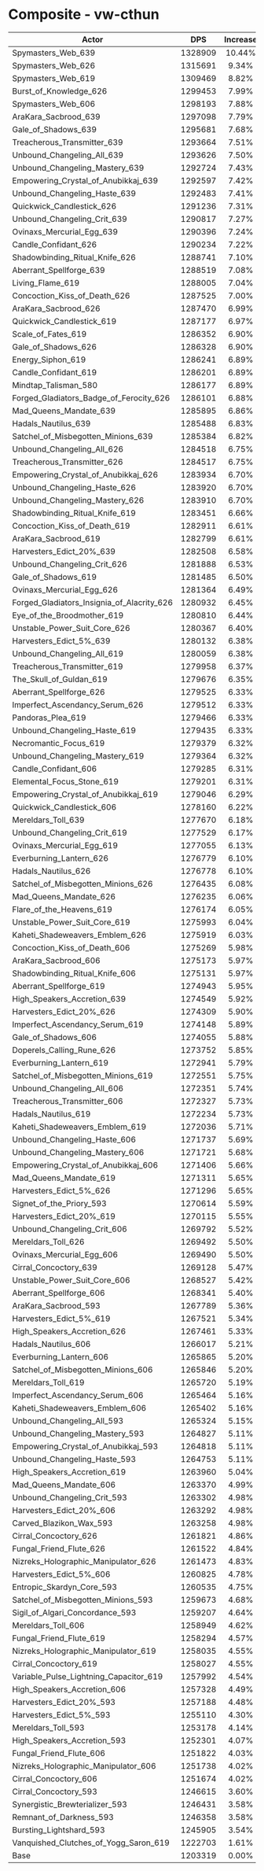 # Composite - vw-cthun
| Actor | DPS | Increase |
|---|:---:|:---:|
|Spymasters_Web_639|1328909|10.44%|
|Spymasters_Web_626|1315691|9.34%|
|Spymasters_Web_619|1309469|8.82%|
|Burst_of_Knowledge_626|1299453|7.99%|
|Spymasters_Web_606|1298193|7.88%|
|AraKara_Sacbrood_639|1297098|7.79%|
|Gale_of_Shadows_639|1295681|7.68%|
|Treacherous_Transmitter_639|1293664|7.51%|
|Unbound_Changeling_All_639|1293626|7.50%|
|Unbound_Changeling_Mastery_639|1292724|7.43%|
|Empowering_Crystal_of_Anubikkaj_639|1292597|7.42%|
|Unbound_Changeling_Haste_639|1292483|7.41%|
|Quickwick_Candlestick_626|1291236|7.31%|
|Unbound_Changeling_Crit_639|1290817|7.27%|
|Ovinaxs_Mercurial_Egg_639|1290396|7.24%|
|Candle_Confidant_626|1290234|7.22%|
|Shadowbinding_Ritual_Knife_626|1288741|7.10%|
|Aberrant_Spellforge_639|1288519|7.08%|
|Living_Flame_619|1288005|7.04%|
|Concoction_Kiss_of_Death_626|1287525|7.00%|
|AraKara_Sacbrood_626|1287470|6.99%|
|Quickwick_Candlestick_619|1287177|6.97%|
|Scale_of_Fates_619|1286352|6.90%|
|Gale_of_Shadows_626|1286328|6.90%|
|Energy_Siphon_619|1286241|6.89%|
|Candle_Confidant_619|1286201|6.89%|
|Mindtap_Talisman_580|1286177|6.89%|
|Forged_Gladiators_Badge_of_Ferocity_626|1286101|6.88%|
|Mad_Queens_Mandate_639|1285895|6.86%|
|Hadals_Nautilus_639|1285488|6.83%|
|Satchel_of_Misbegotten_Minions_639|1285384|6.82%|
|Unbound_Changeling_All_626|1284518|6.75%|
|Treacherous_Transmitter_626|1284517|6.75%|
|Empowering_Crystal_of_Anubikkaj_626|1283934|6.70%|
|Unbound_Changeling_Haste_626|1283920|6.70%|
|Unbound_Changeling_Mastery_626|1283910|6.70%|
|Shadowbinding_Ritual_Knife_619|1283451|6.66%|
|Concoction_Kiss_of_Death_619|1282911|6.61%|
|AraKara_Sacbrood_619|1282799|6.61%|
|Harvesters_Edict_20%_639|1282508|6.58%|
|Unbound_Changeling_Crit_626|1281888|6.53%|
|Gale_of_Shadows_619|1281485|6.50%|
|Ovinaxs_Mercurial_Egg_626|1281364|6.49%|
|Forged_Gladiators_Insignia_of_Alacrity_626|1280932|6.45%|
|Eye_of_the_Broodmother_619|1280810|6.44%|
|Unstable_Power_Suit_Core_626|1280367|6.40%|
|Harvesters_Edict_5%_639|1280132|6.38%|
|Unbound_Changeling_All_619|1280059|6.38%|
|Treacherous_Transmitter_619|1279958|6.37%|
|The_Skull_of_Guldan_619|1279676|6.35%|
|Aberrant_Spellforge_626|1279525|6.33%|
|Imperfect_Ascendancy_Serum_626|1279512|6.33%|
|Pandoras_Plea_619|1279466|6.33%|
|Unbound_Changeling_Haste_619|1279435|6.33%|
|Necromantic_Focus_619|1279379|6.32%|
|Unbound_Changeling_Mastery_619|1279364|6.32%|
|Candle_Confidant_606|1279285|6.31%|
|Elemental_Focus_Stone_619|1279201|6.31%|
|Empowering_Crystal_of_Anubikkaj_619|1279046|6.29%|
|Quickwick_Candlestick_606|1278160|6.22%|
|Mereldars_Toll_639|1277670|6.18%|
|Unbound_Changeling_Crit_619|1277529|6.17%|
|Ovinaxs_Mercurial_Egg_619|1277055|6.13%|
|Everburning_Lantern_626|1276779|6.10%|
|Hadals_Nautilus_626|1276778|6.10%|
|Satchel_of_Misbegotten_Minions_626|1276435|6.08%|
|Mad_Queens_Mandate_626|1276235|6.06%|
|Flare_of_the_Heavens_619|1276174|6.05%|
|Unstable_Power_Suit_Core_619|1275993|6.04%|
|Kaheti_Shadeweavers_Emblem_626|1275919|6.03%|
|Concoction_Kiss_of_Death_606|1275269|5.98%|
|AraKara_Sacbrood_606|1275173|5.97%|
|Shadowbinding_Ritual_Knife_606|1275131|5.97%|
|Aberrant_Spellforge_619|1274943|5.95%|
|High_Speakers_Accretion_639|1274549|5.92%|
|Harvesters_Edict_20%_626|1274309|5.90%|
|Imperfect_Ascendancy_Serum_619|1274148|5.89%|
|Gale_of_Shadows_606|1274055|5.88%|
|Doperels_Calling_Rune_626|1273752|5.85%|
|Everburning_Lantern_619|1272941|5.79%|
|Satchel_of_Misbegotten_Minions_619|1272551|5.75%|
|Unbound_Changeling_All_606|1272351|5.74%|
|Treacherous_Transmitter_606|1272327|5.73%|
|Hadals_Nautilus_619|1272234|5.73%|
|Kaheti_Shadeweavers_Emblem_619|1272036|5.71%|
|Unbound_Changeling_Haste_606|1271737|5.69%|
|Unbound_Changeling_Mastery_606|1271721|5.68%|
|Empowering_Crystal_of_Anubikkaj_606|1271406|5.66%|
|Mad_Queens_Mandate_619|1271311|5.65%|
|Harvesters_Edict_5%_626|1271296|5.65%|
|Signet_of_the_Priory_593|1270614|5.59%|
|Harvesters_Edict_20%_619|1270115|5.55%|
|Unbound_Changeling_Crit_606|1269792|5.52%|
|Mereldars_Toll_626|1269492|5.50%|
|Ovinaxs_Mercurial_Egg_606|1269490|5.50%|
|Cirral_Concoctory_639|1269128|5.47%|
|Unstable_Power_Suit_Core_606|1268527|5.42%|
|Aberrant_Spellforge_606|1268341|5.40%|
|AraKara_Sacbrood_593|1267789|5.36%|
|Harvesters_Edict_5%_619|1267521|5.34%|
|High_Speakers_Accretion_626|1267461|5.33%|
|Hadals_Nautilus_606|1266017|5.21%|
|Everburning_Lantern_606|1265865|5.20%|
|Satchel_of_Misbegotten_Minions_606|1265846|5.20%|
|Mereldars_Toll_619|1265720|5.19%|
|Imperfect_Ascendancy_Serum_606|1265464|5.16%|
|Kaheti_Shadeweavers_Emblem_606|1265402|5.16%|
|Unbound_Changeling_All_593|1265324|5.15%|
|Unbound_Changeling_Mastery_593|1264827|5.11%|
|Empowering_Crystal_of_Anubikkaj_593|1264818|5.11%|
|Unbound_Changeling_Haste_593|1264753|5.11%|
|High_Speakers_Accretion_619|1263960|5.04%|
|Mad_Queens_Mandate_606|1263370|4.99%|
|Unbound_Changeling_Crit_593|1263302|4.98%|
|Harvesters_Edict_20%_606|1263292|4.98%|
|Carved_Blazikon_Wax_593|1263258|4.98%|
|Cirral_Concoctory_626|1261821|4.86%|
|Fungal_Friend_Flute_626|1261522|4.84%|
|Nizreks_Holographic_Manipulator_626|1261473|4.83%|
|Harvesters_Edict_5%_606|1260825|4.78%|
|Entropic_Skardyn_Core_593|1260535|4.75%|
|Satchel_of_Misbegotten_Minions_593|1259673|4.68%|
|Sigil_of_Algari_Concordance_593|1259207|4.64%|
|Mereldars_Toll_606|1258949|4.62%|
|Fungal_Friend_Flute_619|1258294|4.57%|
|Nizreks_Holographic_Manipulator_619|1258035|4.55%|
|Cirral_Concoctory_619|1258027|4.55%|
|Variable_Pulse_Lightning_Capacitor_619|1257992|4.54%|
|High_Speakers_Accretion_606|1257328|4.49%|
|Harvesters_Edict_20%_593|1257188|4.48%|
|Harvesters_Edict_5%_593|1255110|4.30%|
|Mereldars_Toll_593|1253178|4.14%|
|High_Speakers_Accretion_593|1252301|4.07%|
|Fungal_Friend_Flute_606|1251822|4.03%|
|Nizreks_Holographic_Manipulator_606|1251738|4.02%|
|Cirral_Concoctory_606|1251674|4.02%|
|Cirral_Concoctory_593|1246615|3.60%|
|Synergistic_Brewterializer_593|1246431|3.58%|
|Remnant_of_Darkness_593|1246358|3.58%|
|Bursting_Lightshard_593|1245905|3.54%|
|Vanquished_Clutches_of_Yogg_Saron_619|1222703|1.61%|
|Base|1203319|0.00%|
